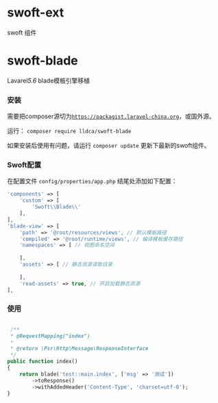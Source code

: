 # swoft-ext
swoft 组件


# swoft-blade
Lavarel*5.6* blade模板引擎移植


### 安装
需要把composer源切为<code>https://packagist.laravel-china.org</code>，或国外源。 

运行：
<code>composer require lldca/swoft-blade</code>

如果安装后使用有问题，请运行 <code>composer update</code> 更新下最新的swoft组件。

### Swoft配置
在配置文件 <code>config/properties/app.php</code> 结尾处添加如下配置：

```php
'components' => [
    'custom' => [
        'Swoft\\Blade\\'
    ],
],
'blade-view' => [
    'path' => '@root/resources/views', // 默认模板路径
    'compiled' => '@root/runtime/views', // 编译模板缓存路径
    'namespaces' => [ // 视图命名空间
        
    ],
    'assets' => [ // 静态资源读取目录
        
    ],
    'read-assets' => true, // 开启加载静态资源
],
```

### 使用
```php

 /**
 * @RequestMapping("index")
 *
 * @return \Psr\Http\Message\ResponseInterface
 */
public function index()
{
    return blade('test::main.index', ['msg' => '测试'])
        ->toResponse()
        ->withAddedHeader('Content-Type', 'charset=utf-8');
}

```
